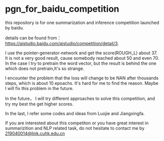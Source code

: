 # pgn_for_baidu_competition

this repository is for one summarization and inference competition launched by baidu.

details can be found from：    https://aistudio.baidu.com/aistudio/competition/detail/3.

I use the pointer-generator-network and get the score(ROUGH_L) about 37. It is not a very good result, cause somebody reached about 50 and even 70. In the case I try to pretrain the word vector, but the result is behind the one which does not pretrain,It's so strange.

I encounter the problem that the loss will change to be NAN after thousands steps, which is about 10 epoachs. It's hard for me to find the reason. Maybe I will fix this problem in the future.

In the future， I will try different approaches to solve this competition, and try my best the get higher scores.

In the last, I refer some codes and ideas from Luojie and Jiangxingfa.

If you are interested about this competiton or you have great interest in summarizition and NLP related task, do not hesitate to contact me by 219040014@link.cuhk.edu.cn



